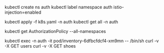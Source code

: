 kubectl create ns auth
kubectl label namespace auth istio-injection=enabled

kubectl apply -f k8s.yaml -n auth
kubectl get all -n auth

kubectl get AuthorizationPolicy --all-namespaces

kubectl exec -n auth -it pod/inventory-6dfbcfdcf4-xm9mn -- /bin/sh
curl -v -X GET users
curl -v -X GET shoes

